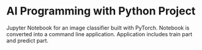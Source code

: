 # AI Programming with Python Project

Jupyter Notebook for an image classifier built with PyTorch.
Notebook is converted into a command line application.
Application includes train part and predict part.
